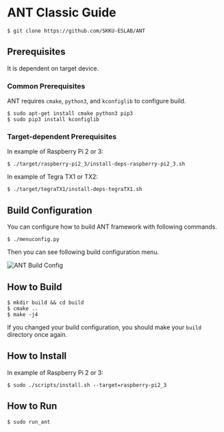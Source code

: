 # ANT Classic Guide
```
$ git clone https://github.com/SKKU-ESLAB/ANT
```

## Prerequisites
It is dependent on target device.

### Common Prerequisites
ANT requires ```cmake```, ```python3```, and ```kconfiglib``` to configure build.
```
$ sudo apt-get install cmake python3 pip3
$ sudo pip3 install kconfiglib
```

### Target-dependent Prerequisites
In example of Raspberry Pi 2 or 3:

```
$ ./target/raspberry-pi2_3/install-deps-raspberry-pi2_3.sh
```

In example of Tegra TX1 or TX2:

```
$ ./target/tegraTX1/install-deps-tegraTX1.sh
```

## Build Configuration

You can configure how to build ANT framework with following commands.
```
$ ./menuconfig.py
```

Then you can see following build configuration menu.

![ANT Build Config](https://user-images.githubusercontent.com/1433126/49520297-48106280-f8e6-11e8-96cb-ee00451e7671.png)

## How to Build

```
$ mkdir build && cd build
$ cmake ..
$ make -j4
```

If you changed your build configuration, you should make your ```build``` directory once again.

## How to Install
In example of Raspberry Pi 2 or 3:

```
$ sudo ./scripts/install.sh --target=raspberry-pi2_3
```
## How to Run

```
$ sudo run_ant
```
